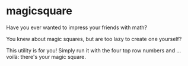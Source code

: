 # magicsquare

Have you ever wanted to impress your friends with math?

You knew about magic squares, but are too lazy to create one yourself?

This utility is for you!
Simply run it with the four top row numbers and ... voilà: there's your magic square.
